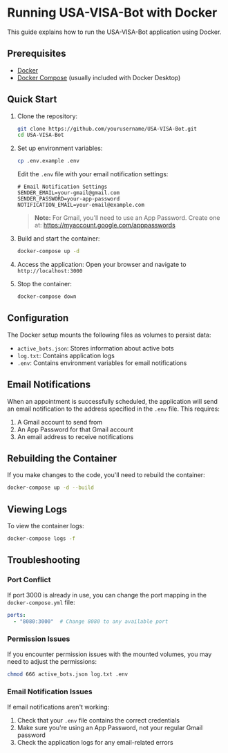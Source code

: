 # Running USA-VISA-Bot with Docker

This guide explains how to run the USA-VISA-Bot application using Docker.

## Prerequisites

- [Docker](https://docs.docker.com/get-docker/)
- [Docker Compose](https://docs.docker.com/compose/install/) (usually included with Docker Desktop)

## Quick Start

1. Clone the repository:
   ```bash
   git clone https://github.com/yourusername/USA-VISA-Bot.git
   cd USA-VISA-Bot
   ```

2. Set up environment variables:
   ```bash
   cp .env.example .env
   ```
   
   Edit the `.env` file with your email notification settings:
   ```
   # Email Notification Settings
   SENDER_EMAIL=your-gmail@gmail.com
   SENDER_PASSWORD=your-app-password
   NOTIFICATION_EMAIL=your-email@example.com
   ```
   
   > **Note:** For Gmail, you'll need to use an App Password. Create one at: https://myaccount.google.com/apppasswords

3. Build and start the container:
   ```bash
   docker-compose up -d
   ```

4. Access the application:
   Open your browser and navigate to `http://localhost:3000`

5. Stop the container:
   ```bash
   docker-compose down
   ```

## Configuration

The Docker setup mounts the following files as volumes to persist data:
- `active_bots.json`: Stores information about active bots
- `log.txt`: Contains application logs
- `.env`: Contains environment variables for email notifications

## Email Notifications

When an appointment is successfully scheduled, the application will send an email notification to the address specified in the `.env` file. This requires:

1. A Gmail account to send from
2. An App Password for that Gmail account
3. An email address to receive notifications

## Rebuilding the Container

If you make changes to the code, you'll need to rebuild the container:

```bash
docker-compose up -d --build
```

## Viewing Logs

To view the container logs:

```bash
docker-compose logs -f
```

## Troubleshooting

### Port Conflict

If port 3000 is already in use, you can change the port mapping in the `docker-compose.yml` file:

```yaml
ports:
  - "8080:3000"  # Change 8080 to any available port
```

### Permission Issues

If you encounter permission issues with the mounted volumes, you may need to adjust the permissions:

```bash
chmod 666 active_bots.json log.txt .env
```

### Email Notification Issues

If email notifications aren't working:

1. Check that your `.env` file contains the correct credentials
2. Make sure you're using an App Password, not your regular Gmail password
3. Check the application logs for any email-related errors 